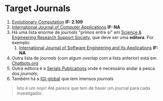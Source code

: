 # Target Journals

1. [Evolutionary Computation](http://www.mitpressjournals.org/loi/evco) **IF: 2.109**
2. [International Journal of Computer Applications](http://www.ijcaonline.org/) **IF: NA**
3. Há uma lista enorme de _journals_ "primos entre si" em [Science & Engineering Research Support Society](http://www.sersc.org/journals/), que deve ser uma **editora**. Por exemplo:
    1. [International Journal of  Software Engineering and Its Applications](http://www.sersc.org/journals/IJSEIA/) **IF: NA**
4. Outra lista de _journals_ (com algum _overlap_ com a lista anterior) está em [Chatbots.org](http://www.chatbots.org/journals/tag/genetic_algorithms/)
5. Outra editora é a [Serials Publications](http://www.serialspublications.com/journals.asp) onde é necessário andar à pesca dos _journals_;
6. Também há a [IGI-global](http://www.igi-global.com/search/?dt=complete-listing&ctid=2) que tem imensos _journals_

> Isto é um nojo! Até parece que tem de haver um journal para cada investigador.